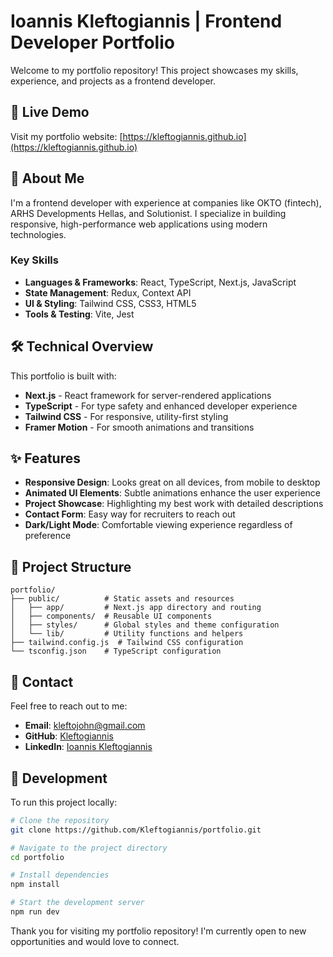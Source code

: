 # Ioannis Kleftogiannis | Frontend Developer Portfolio

Welcome to my portfolio repository! This project showcases my skills, experience, and projects as a frontend developer.

## 🚀 Live Demo

Visit my portfolio website: [https://kleftogiannis.github.io](https://kleftogiannis.github.io)

## 💼 About Me

I'm a frontend developer with experience at companies like OKTO (fintech), ARHS Developments Hellas, and Solutionist. I specialize in building responsive, high-performance web applications using modern technologies.

### Key Skills

- **Languages & Frameworks**: React, TypeScript, Next.js, JavaScript
- **State Management**: Redux, Context API
- **UI & Styling**: Tailwind CSS, CSS3, HTML5
- **Tools & Testing**: Vite, Jest

## 🛠️ Technical Overview

This portfolio is built with:

- **Next.js** - React framework for server-rendered applications
- **TypeScript** - For type safety and enhanced developer experience
- **Tailwind CSS** - For responsive, utility-first styling
- **Framer Motion** - For smooth animations and transitions

## ✨ Features

- **Responsive Design**: Looks great on all devices, from mobile to desktop
- **Animated UI Elements**: Subtle animations enhance the user experience
- **Project Showcase**: Highlighting my best work with detailed descriptions
- **Contact Form**: Easy way for recruiters to reach out
- **Dark/Light Mode**: Comfortable viewing experience regardless of preference

## 🧰 Project Structure

```
portfolio/
├── public/          # Static assets and resources
│   ├── app/         # Next.js app directory and routing
│   ├── components/  # Reusable UI components
│   ├── styles/      # Global styles and theme configuration
│   └── lib/         # Utility functions and helpers
├── tailwind.config.js  # Tailwind CSS configuration
└── tsconfig.json    # TypeScript configuration
```

## 📱 Contact

Feel free to reach out to me:

- **Email**: kleftojohn@gmail.com
- **GitHub**: [Kleftogiannis](https://github.com/Kleftogiannis)
- **LinkedIn**: [Ioannis Kleftogiannis](https://www.linkedin.com/in/ioannis-kleftogiannis-aa52ba21b/)

## 🔄 Development

To run this project locally:

```bash
# Clone the repository
git clone https://github.com/Kleftogiannis/portfolio.git

# Navigate to the project directory
cd portfolio

# Install dependencies
npm install

# Start the development server
npm run dev
```

Thank you for visiting my portfolio repository! I'm currently open to new opportunities and would love to connect. 